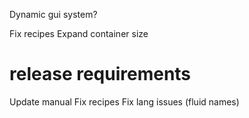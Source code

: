 

Dynamic gui system?

Fix recipes
Expand container size

# release requirements
Update manual
Fix recipes
Fix lang issues (fluid names)
